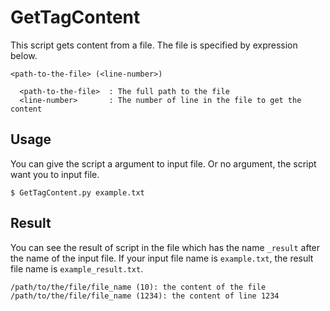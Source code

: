# GetTagContent
This script gets content from a file.
The file is specified by expression below.

```
<path-to-the-file> (<line-number>)

  <path-to-the-file>  : The full path to the file
  <line-number>       : The number of line in the file to get the content
```

## Usage
You can give the script a argument to input file.
Or no argument, the script want you to input file.

```
$ GetTagContent.py example.txt
```

## Result
You can see the result of script in the file which has the name ``_result`` after the name of the input file.
If your input file name is ``example.txt``, the result file name is ``example_result.txt``.

```example_result.txt
/path/to/the/file/file_name (10): the content of the file
/path/to/the/file/file_name (1234): the content of line 1234
```

